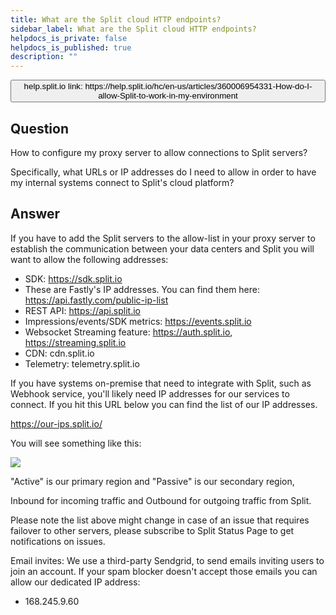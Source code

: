 ```yaml
---
title: What are the Split cloud HTTP endpoints?
sidebar_label: What are the Split cloud HTTP endpoints?
helpdocs_is_private: false
helpdocs_is_published: true
description: ""
---
```


<p>
  <button style={{borderRadius:'8px', border:'1px', fontFamily:'Courier New', fontWeight:'800', textAlign:'left'}}> help.split.io link: https://help.split.io/hc/en-us/articles/360006954331-How-do-I-allow-Split-to-work-in-my-environment </button>
</p>

## Question

How to configure my proxy server to allow connections to Split servers?

Specifically, what URLs or IP addresses do I need to allow in order to have my internal systems connect to Split's cloud platform?

## Answer

If you have to add the Split servers to the allow-list in your proxy server to establish the communication between your data centers and Split you will want to allow the following addresses:

* SDK: https://sdk.split.io
* These are Fastly's IP addresses. You can find them here: https://api.fastly.com/public-ip-list 
* REST API: https://api.split.io 
* Impressions/events/SDK metrics: https://events.split.io
* Websocket Streaming feature: https://auth.split.io, https://streaming.split.io
* CDN: cdn.split.io
* Telemetry: telemetry.split.io

If you have systems on-premise that need to integrate with Split, such as Webhook service, you'll likely need IP addresses for our services to connect. If you hit this URL below you can find the list of our IP addresses.

https://our-ips.split.io/

You will see something like this:

![](https://help.split.io/hc/article_attachments/26312681189005)

"Active" is our primary region and "Passive" is our secondary region,

Inbound for incoming traffic and Outbound for outgoing traffic from Split.

Please note the list above might change in case of an issue that requires failover to other servers, please subscribe to Split Status Page to get notifications on issues.

Email invites: We use a third-party Sendgrid, to send emails inviting users to join an account.  If your spam blocker doesn't accept those emails you can allow our dedicated IP address: 
* 168.245.9.60 